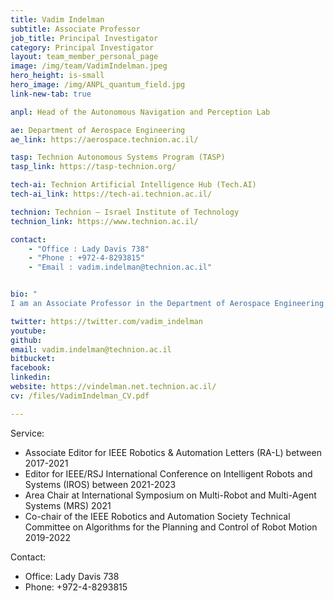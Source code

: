 ```yaml
---
title: Vadim Indelman
subtitle: Associate Professor 
job_title: Principal Investigator
category: Principal Investigator
layout: team_member_personal_page
image: /img/team/VadimIndelman.jpeg
hero_height: is-small
hero_image: /img/ANPL_quantum_field.jpg 
link-new-tab: true

anpl: Head of the Autonomous Navigation and Perception Lab

ae: Department of Aerospace Engineering
ae_link: https://aerospace.technion.ac.il/

tasp: Technion Autonomous Systems Program (TASP)
tasp_link: https://tasp-technion.org/

tech-ai: Technion Artificial Intelligence Hub (Tech.AI)
tech-ai_link: https://tech-ai.technion.ac.il/

technion: Technion – Israel Institute of Technology
technion_link: https://www.technion.ac.il/

contact: 
    - "Office : Lady Davis 738"
    - "Phone : +972-4-8293815"
    - "Email : vadim.indelman@technion.ac.il"


bio: "
I am an Associate Professor in the Department of Aerospace Engineering at the Technion - Israel Institute of Technology. I am also a member of the Technion Autonomous Systems Program (TASP), the Technion Artificial Intelligence Hub (Tech.AI), and the Israeli Smart Transportation Research Center (ISTRC). Additionally, I am a member of the European Laboratory for Learning and Intelligent Systems (ELLIS). Prior to joining the Technion as a faculty member, I was a postdoctoral fellow in the Institute of Robotics and Intelligent Machines (IRIM) at the Georgia Institute of Technology (between 2012 and 2014). I obtained my Ph.D. degree from the Technion in 2011, and also hold B.A. and B.Sc. degrees in Computer Science and Aerospace Engineering, respectively, both awarded by the Technion in 2002. My research interests include planning under uncertainty, probabilistic inference, semantic perception and simultaneous localization and mapping (SLAM) in single and multi-robot systems. "

twitter: https://twitter.com/vadim_indelman
youtube: 
github: 
email: vadim.indelman@technion.ac.il
bitbucket: 
facebook: 
linkedin: 
website: https://vindelman.net.technion.ac.il/
cv: /files/VadimIndelman_CV.pdf

---
```


Service:
* Associate Editor for IEEE Robotics & Automation Letters (RA-L) between 2017-2021
* Editor for IEEE/RSJ International Conference on Intelligent Robots and Systems (IROS) between 2021-2023
* Area Chair at International Symposium on Multi-Robot and Multi-Agent Systems (MRS) 2021
* Co-chair of the IEEE Robotics and Automation Society Technical Committee on Algorithms for the Planning and Control of Robot Motion 2019-2022

Contact:
* Office: Lady Davis 738
* Phone: +972-4-8293815